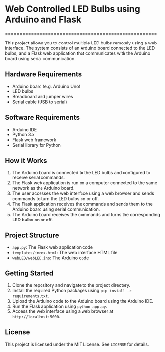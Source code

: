 # Web Controlled LED Bulbs using Arduino and Flask
=====================================================

This project allows you to control multiple LED bulbs remotely using a web interface. The system consists of an Arduino board connected to the LED bulbs, and a Flask web application that communicates with the Arduino board using serial communication.

## Hardware Requirements

* Arduino board (e.g. Arduino Uno)
* LED bulbs
* Breadboard and jumper wires
* Serial cable (USB to serial)

## Software Requirements

* Arduino IDE
* Python 3.x
* Flask web framework
* Serial library for Python

## How it Works

1. The Arduino board is connected to the LED bulbs and configured to receive serial commands.
2. The Flask web application is run on a computer connected to the same network as the Arduino board.
3. The user accesses the web interface using a web browser and sends commands to turn the LED bulbs on or off.
4. The Flask application receives the commands and sends them to the Arduino board using serial communication.
5. The Arduino board receives the commands and turns the corresponding LED bulbs on or off.

## Project Structure

* `app.py`: The Flask web application code
* `templates/index.html`: The web interface HTML file
* `webLED/webLED.ino`: The Arduino code

## Getting Started

1. Clone the repository and navigate to the project directory.
2. Install the required Python packages using `pip install -r requirements.txt`.
3. Upload the Arduino code to the Arduino board using the Arduino IDE.
4. Run the Flask application using `python app.py`.
5. Access the web interface using a web browser at `http://localhost:5000`.

## License

This project is licensed under the MIT License. See `LICENSE` for details.